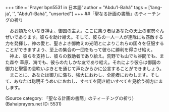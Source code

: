 +++
title = 'Prayer bpn5531 in 日本語'
author = "Abdu'l-Bahá"
tags = ['lang-ja', '', "Abdu'l-Bahá", "unsorted"]
+++
##「聖なる計画の書簡」のティーチングの祈り
 
 
　おお類たぐいなき神よ、御国の主よ。ここに集う者はあなたの天上の軍勢ぐんぜいであります。彼らを助け給え。そして、彼らの一人一人が連隊にも匹敵する力を発揮し、神の愛と、聖きよき御教えの光明とによりこれらの国々を征服することができますよう、至上の集合の一団をもって彼らに勝利を得させ給え。
　神よ、彼らを支持し、彼らの救助者であり給え。荒野でも山でも谷間でも、また森や
草原、海でも、彼らのたしかな友であり給え。それにより彼らは御国の御力と聖霊の息吹いぶきとを通じて声たからかに公言することができましょう。
　まことに、あなたは御力に満ち、強大におわし、全能者におわします。そして、あなたは聡明そうめいにおわし、すべてを聞き給いすべてを見給う御方にまします。

(Source category: 「聖なる計画の書簡」のティーチングの祈り)
(Bahaiprayers.net ID: 5531)
